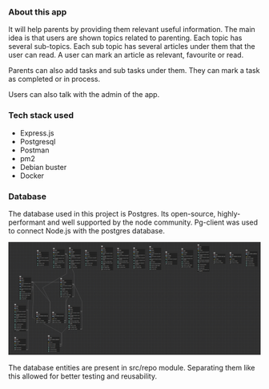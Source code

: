 ### About this app
It will help parents by providing them relevant useful information. The main idea is that users are shown topics related to parenting. Each topic has several
sub-topics. Each sub topic has several articles under them that the user can read. A user can mark an article as relevant, favourite or read.

Parents can also add tasks and sub tasks under them. They can mark a task as completed or in process.

Users can also talk with the admin of the app.

### Tech stack used
- Express.js
- Postgresql
- Postman
- pm2
- Debian buster
- Docker

### Database
The database used in this project is Postgres. Its open-source, highly-performant and well supported by the node community.
Pg-client was used to connect Node.js with the postgres database.

![database](design.png)

The database entities are present in src/repo module. Separating them like this allowed for better testing and reusability.
